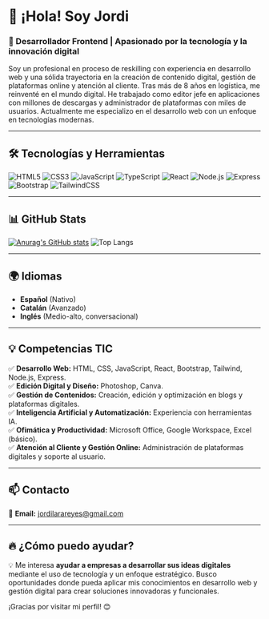 # 👋 ¡Hola! Soy Jordi

### 🚀 Desarrollador Frontend | Apasionado por la tecnología y la innovación digital

Soy un profesional en proceso de reskilling con experiencia en desarrollo web y una sólida trayectoria en la creación de contenido digital, gestión de plataformas online y atención al cliente. Tras más de 8 años en logística, me reinventé en el mundo digital. He trabajado como editor jefe en aplicaciones con millones de descargas y administrador de plataformas con miles de usuarios. Actualmente me especializo en el desarrollo web con un enfoque en tecnologías modernas.

---

## 🛠️ Tecnologías y Herramientas

![HTML5](https://img.shields.io/badge/HTML5-E34F26?style=for-the-badge&logo=html5&logoColor=white)
![CSS3](https://img.shields.io/badge/CSS3-1572B6?style=for-the-badge&logo=css3&logoColor=white)
![JavaScript](https://img.shields.io/badge/JavaScript-F7DF1E?style=for-the-badge&logo=javascript&logoColor=black)
![TypeScript](https://img.shields.io/badge/typescript-E34F26?style=for-the-badge&logo=typescrypt&logoColor=white)
![React](https://img.shields.io/badge/React-61DAFB?style=for-the-badge&logo=react&logoColor=black)
![Node.js](https://img.shields.io/badge/Node.js-339933?style=for-the-badge&logo=nodedotjs&logoColor=white)
![Express](https://img.shields.io/badge/Express.js-000000?style=for-the-badge&logo=express&logoColor=white)
![Bootstrap](https://img.shields.io/badge/Bootstrap-7952B3?style=for-the-badge&logo=bootstrap&logoColor=white)
![TailwindCSS](https://img.shields.io/badge/Tailwind_CSS-38B2AC?style=for-the-badge&logo=tailwind-css&logoColor=white)

---

## 📊 GitHub Stats

[![Anurag's GitHub stats](https://github-readme-stats.vercel.app/api?username=JordiLara)](https://github.com/JordiLara/github-readme-stats)
![Top Langs](https://github-readme-stats.vercel.app/api/top-langs/?username=JordiLara&layout=compact&theme=radical)

---

## 🌍 Idiomas

- **Español** (Nativo)
- **Catalán** (Avanzado)
- **Inglés** (Medio-alto, conversacional)

---

## 💡 Competencias TIC

✅ **Desarrollo Web:** HTML, CSS, JavaScript, React, Bootstrap, Tailwind, Node.js, Express.  
✅ **Edición Digital y Diseño:** Photoshop, Canva.  
✅ **Gestión de Contenidos:** Creación, edición y optimización en blogs y plataformas digitales.  
✅ **Inteligencia Artificial y Automatización:** Experiencia con herramientas IA.  
✅ **Ofimática y Productividad:** Microsoft Office, Google Workspace, Excel (básico).  
✅ **Atención al Cliente y Gestión Online:** Administración de plataformas digitales y soporte al usuario.  

---

## 📫 Contacto



📩 **Email:** [jordilarareyes@gmail.com](mailto:jordilarareyes@gmail.com)

---

## 🔥 ¿Cómo puedo ayudar?

💡 Me interesa **ayudar a empresas a desarrollar sus ideas digitales** mediante el uso de tecnología y un enfoque estratégico. Busco oportunidades donde pueda aplicar mis conocimientos en desarrollo web y gestión digital para crear soluciones innovadoras y funcionales.

¡Gracias por visitar mi perfil! 😊
